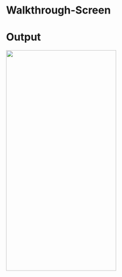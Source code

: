 # Walkthrough-Screen

# Output


<img src="https://user-images.githubusercontent.com/89185976/130318625-09a658a9-11bc-403d-b723-5fcf0379e3d3.jpeg" height="600" width="300">
